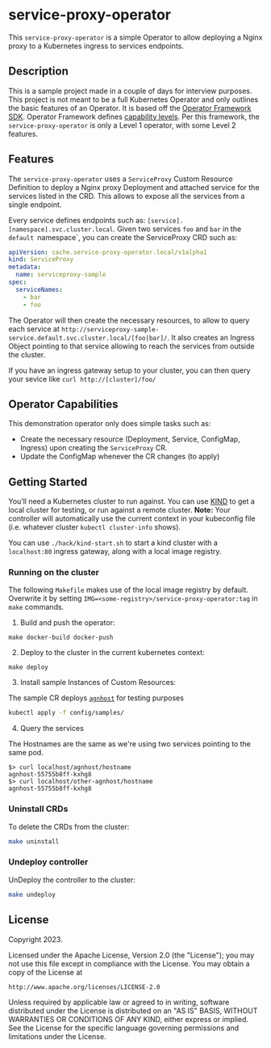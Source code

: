 # service-proxy-operator
This `service-proxy-operator` is a simple Operator to allow deploying a Nginx proxy to a Kubernetes ingress to services endpoints.

## Description
This is a sample project made in a couple of days for interview purposes.
This project is not meant to be a full Kubernetes Operator and only outlines the basic features of an Operator. It is
based off the [Operator Framework SDK](https://operatorframework.io). Operator Framework defines [capability levels](https://operatorframework.io/operator-capabilities/).
Per this framework, the `service-proxy-operator` is only a Level 1 operator, with some Level 2 features.

## Features
The `service-proxy-operator` uses a `ServiceProxy` Custom Resource Definition to deploy a Nginx proxy Deployment and attached service for the services listed in the CRD.
This allows to expose all the services from a single endpoint.

Every service defines endpoints such as: `[service].[namespace].svc.cluster.local`. Given two services `foo` and `bar` in the `default `namespace`,
you can create the ServiceProxy CRD such as:

```yaml
apiVersion: cache.service-proxy-operator.local/v1alpha1
kind: ServiceProxy
metadata:
  name: serviceproxy-sample
spec:
  serviceNames:
    - bar
    - foo
```

The Operator will then create the necessary resources, to allow to query each service at `http://serviceproxy-sample-service.default.svc.cluster.local/[foo|bar]/`.
It also creates an Ingress Object pointing to that service allowing to reach the services from outside the cluster.

If you have an ingress gateway setup to your cluster, you can then query your sevice like `curl http://[cluster]/foo/`

## Operator Capabilities
This demonstration operator only does simple tasks such as:

- Create the necessary resource (Deployment, Service, ConfigMap, Ingress) upon creating the `ServiceProxy` CR.
- Update the ConfigMap whenever the CR changes (to apply)

## Getting Started
You’ll need a Kubernetes cluster to run against. You can use [KIND](https://sigs.k8s.io/kind) to get a local cluster for testing, or run against a remote cluster.
**Note:** Your controller will automatically use the current context in your kubeconfig file (i.e. whatever cluster `kubectl cluster-info` shows).

You can use `./hack/kind-start.sh` to start a kind cluster with a `localhost:80` ingress gateway, along with a local image registry.
### Running on the cluster
The following `Makefile` makes use of the local image registry by default. Overwrite it by setting `IMG=<some-registry>/service-proxy-operator:tag` in `make` commands.

1. Build and push the operator:

```shell
make docker-build docker-push
```

2. Deploy to the cluster in the current kubernetes context:

```shell
make deploy
```

3. Install sample Instances of Custom Resources:

The sample CR deploys [`agnhost`](https://pkg.go.dev/k8s.io/kubernetes/test/images/agnhost) for testing purposes

```sh
kubectl apply -f config/samples/
```

4. Query the services

The Hostnames are the same as we're using two services pointing to the same pod.

```shell
$> curl localhost/agnhost/hostname
agnhost-55755b8ff-kxhg8
$> curl localhost/other-agnhost/hostname
agnhost-55755b8ff-kxhg8
```

### Uninstall CRDs
To delete the CRDs from the cluster:

```sh
make uninstall
```

### Undeploy controller
UnDeploy the controller to the cluster:

```sh
make undeploy
```

## License

Copyright 2023.

Licensed under the Apache License, Version 2.0 (the "License");
you may not use this file except in compliance with the License.
You may obtain a copy of the License at

    http://www.apache.org/licenses/LICENSE-2.0

Unless required by applicable law or agreed to in writing, software
distributed under the License is distributed on an "AS IS" BASIS,
WITHOUT WARRANTIES OR CONDITIONS OF ANY KIND, either express or implied.
See the License for the specific language governing permissions and
limitations under the License.
